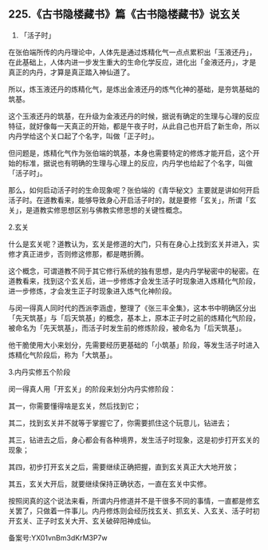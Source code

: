 ## 225.《古书隐楼藏书》篇《古书隐楼藏书》说玄关
1. 「活子时」


在张伯端所传的内丹理论中，人体先是通过炼精化气一点点累积出「玉液还丹」，在此基础上，人体内进一步发生重大的生命化学反应，进化出「金液还丹」，才是真正的内丹，才算是真正踏入神仙道了。


所以，炼玉液还丹的炼精化气，是炼出金液还丹的炼气化神的基础，是夯筑基础的筑基。


这个玉液还丹的筑基，在升级为金液还丹的时候，据说有确定的生理与心理的反应特征，就好像每一天真正的开始，都是午夜子时，从此自己也开启了新生命，所以内丹学给这个关口起了个名字，叫做「正子时」。


但问题是，炼精化气作为张伯端的筑基，本身也需要特定的修炼才能开启，这个开始的标准，据说也有明确的生理与心理上的反应，内丹学也给起了个名字，叫做「活子时」。


那么，如何启动活子时的生命现象呢？张伯端的《青华秘文》主要就是讲如何开启活子时。在道教看来，能够导致身心开启活子时的，就是要修「玄关」，所谓「玄关」，是道教实修思想区别与佛教实修思想的关键性概念。


2.玄关


什么是玄关呢？道教认为，玄关是修道的大门，只有在身心上找到玄关并进入，实修才真正进步，否则修这修那，都是瞎折腾。


这个概念，可谓道教不同于其它修行系统的独有思想，是内丹学秘密中的秘密。在道教看来，找到这个玄关后，进一步修炼才会发生活子时现象进入炼精化气阶段，进一步修炼，才会发生正子时现象进入炼气化神阶段。


与闵一得真人同时代的西派李涵虚，整理了《张三丰全集》，这本书中明确区分出「先天筑基」与「后天筑基」的概念，基本上，原本正子时之前的炼精化气阶段，被命名为「先天筑基」，而活子时发生前的修炼阶段，被命名为「后天筑基」。


他干脆使用大小来划分，先需要经历更基础的「小筑基」阶段，等发生活子时进入炼精化气阶段后，称为「大筑基」。


3.内丹实修五个阶段


闵一得真人用「开玄关」的阶段来划分内丹实修阶段：


其一，你需要懂得啥是玄关，然后找到它；


其二，找到玄关并不就等于掌握它了，你需要抓住这个玩意儿，钻进去；


其三，钻进去之后，身心都会有各种境界，发生活子时现象，这是初步打开玄关的现象；


其四，初步打开玄关之后，需要继续正确把握，直到玄关真正大大地开放；


其五，玄关大开后，就要继续保持正确状态，一直在玄关中实修。


按照闵真的这个说法来看，所谓内丹修道并不是干很多不同的事情，一直都是修玄关罢了，只做着一件事儿。内丹修炼则会经历找玄关、抓玄关、入玄关、活子时初开玄关、正子时玄关大开、玄关破碎阳神成仙。


备案号:YX01vnBm3dKrM3P7w

